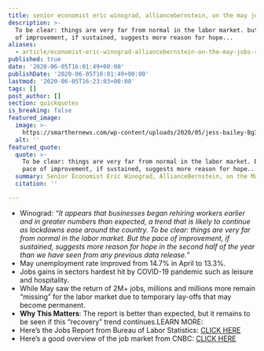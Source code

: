 ```yaml
---
title: senior economist eric winograd, alliancebernstein, on the may jobs report.
description: >-
  To be clear: things are very far from normal in the labor market. but the pace
  of improvement, if sustained, suggests more reason for hope...
aliases:
  - article/economist-eric-winograd-alliancebernstein-on-the-may-jobs-report/
published: true
date: '2020-06-05T16:01:49+00:00'
publishDate: '2020-06-05T16:01:49+00:00'
lastmod: '2020-06-05T16:23:03+00:00'
tags: []
post_author: []
section: quickquotes
is_breaking: false
featured_image:
  image: >-
    https://smarthernews.com/wp-content/uploads/2020/05/jess-bailey-Bg3qkPDpopY-unsplash-min-1024x768.jpg
  alt: ''
featured_quote:
  quote: >-
    To be clear: things are very far from normal in the labor market. But the
    pace of improvement, if sustained, suggests more reason for hope...
  summary: Senior Economist Eric Winograd, AllianceBernstein, on the May Jobs Report.
  citation: ''

---
```

*   Winograd: _“It appears that businesses began rehiring workers earlier and in greater numbers than expected, a trend that is likely to continue as lockdowns ease around the country. To be clear: things are very far from normal in the labor market. But the pace of improvement, if sustained, suggests more reason for hope in the second half of the year than we have seen from any previous data release.”_
*   May unemployment rate improved from 14.7% in April to 13.3%.
*   Jobs gains in sectors hardest hit by COVID-19 pandemic such as leisure and hospitality.
*   While May saw the return of 2M+ jobs, millions and millions more remain “missing” for the labor market due to temporary lay-offs that may become permanent.
*   **Why This Matters**: The report is better than expected, but it remains to be seen if this “recovery” trend continues.LEARN MORE:
*   Here’s the Jobs Report from Bureau of Labor Statistics: [CLICK HERE](\"https://www.bls.gov/news.release/pdf/empsit.pdf\")
*   Here’s a good overview of the job market from CNBC: [CLICK HERE](\"https://www.cnbc.com/2020/06/05/jobs-report-may-2020.html\")